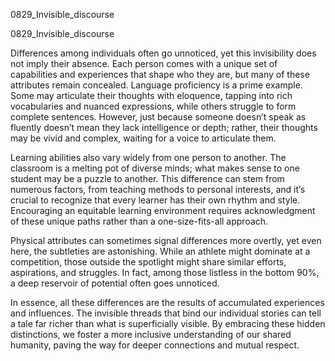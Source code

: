 
0829_Invisible_discourse


0829_Invisible_discourse

Differences among individuals often go unnoticed, yet this invisibility does not imply their absence. Each person comes with a unique set of capabilities and experiences that shape who they are, but many of these attributes remain concealed. Language proficiency is a prime example. Some may articulate their thoughts with eloquence, tapping into rich vocabularies and nuanced expressions, while others struggle to form complete sentences. However, just because someone doesn’t speak as fluently doesn’t mean they lack intelligence or depth; rather, their thoughts may be vivid and complex, waiting for a voice to articulate them.

Learning abilities also vary widely from one person to another. The classroom is a melting pot of diverse minds; what makes sense to one student may be a puzzle to another. This difference can stem from numerous factors, from teaching methods to personal interests, and it’s crucial to recognize that every learner has their own rhythm and style. Encouraging an equitable learning environment requires acknowledgment of these unique paths rather than a one-size-fits-all approach.

Physical attributes can sometimes signal differences more overtly, yet even here, the subtleties are astonishing. While an athlete might dominate at a competition, those outside the spotlight might share similar efforts, aspirations, and struggles. In fact, among those listless in the bottom 90%, a deep reservoir of potential often goes unnoticed.

In essence, all these differences are the results of accumulated experiences and influences. The invisible threads that bind our individual stories can tell a tale far richer than what is superficially visible. By embracing these hidden distinctions, we foster a more inclusive understanding of our shared humanity, paving the way for deeper connections and mutual respect.